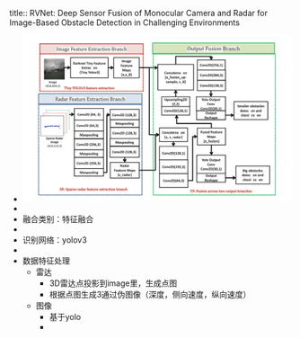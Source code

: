 title:: RVNet: Deep Sensor Fusion of Monocular Camera and Radar for Image-Based Obstacle Detection in Challenging Environments

- ![image.png](../assets/image_1653536952857_0.png)
-
- 融合类别：特征融合
-
- 识别网络：yolov3
-
- 数据特征处理
	- 雷达
		- 3D雷达点投影到image里，生成点图
		- 根据点图生成3通过伪图像（深度，侧向速度，纵向速度）
	- 图像
		- 基于yolo
		-